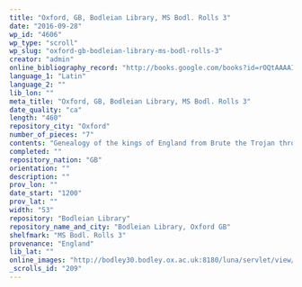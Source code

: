 ```yaml
---
title: "Oxford, GB, Bodleian Library, MS Bodl. Rolls 3"
date: "2016-09-28"
wp_id: "4606"
wp_type: "scroll"
wp_slug: "oxford-gb-bodleian-library-ms-bodl-rolls-3"
creator: "admin"
online_bibliography_record: "http://books.google.com/books?id=rOQtAAAAIAAJ&pg=PA558&lpg=PA558&dq=bodleian+library+pedigree+roll+2&source=bl&ots=YViuDY6a0W&sig=pR7fAhw7X8fupSiBIUJnBkRSl3I&hl=en&sa=X&ei=_-HCU4qzOMykyATosYLgCg&ved=0CD0Q6AEwBQ#v=onepage&q=bodleian%20library%20pedigree%20roll%202&f=false  p.561"
language_1: "Latin"
language_2: ""
lib_lon: ""
meta_title: "Oxford, GB, Bodleian Library, MS Bodl. Rolls 3"
date_quality: "ca"
length: "460"
repository_city: "Oxford"
number_of_pieces: "7"
contents: "Genealogy of the kings of England from Brute the Trojan through Edward I."
completed: ""
repository_nation: "GB"
orientation: ""
description: ""
prov_lon: ""
date_start: "1200"
prov_lat: ""
width: "53"
repository: "Bodleian Library"
repository_name_and_city: "Bodleian Library, Oxford GB"
shelfmark: "MS Bodl. Rolls 3"
provenance: "England"
lib_lat: ""
online_images: "http://bodley30.bodley.ox.ac.uk:8180/luna/servlet/view/all/what/MS.+Bodl.+Rolls+3"
_scrolls_id: "209"
---
```



